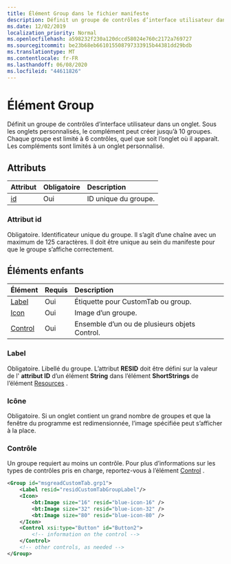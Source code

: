 ```yaml
---
title: Élément Group dans le fichier manifeste
description: Définit un groupe de contrôles d’interface utilisateur dans un onglet.
ms.date: 12/02/2019
localization_priority: Normal
ms.openlocfilehash: a598232f230a120dccd58024e760c2172a769727
ms.sourcegitcommit: be23b68eb661015508797333915b44381dd29bdb
ms.translationtype: MT
ms.contentlocale: fr-FR
ms.lasthandoff: 06/08/2020
ms.locfileid: "44611826"
---
```

# <a name="group-element"></a>Élément Group

Définit un groupe de contrôles d’interface utilisateur dans un onglet.  Sous les onglets personnalisés, le complément peut créer jusqu’à 10 groupes. Chaque groupe est limité à 6 contrôles, quel que soit l’onglet où il apparaît. Les compléments sont limités à un onglet personnalisé.

## <a name="attributes"></a>Attributs

|  Attribut  |  Obligatoire  |  Description  |
|:-----|:-----|:-----|
|  [id](#id-attribute)  |  Oui  | ID unique du groupe.|

### <a name="id-attribute"></a>Attribut id

Obligatoire. Identificateur unique du groupe. Il s’agit d’une chaîne avec un maximum de 125 caractères. Il doit être unique au sein du manifeste pour que le groupe s’affiche correctement.

## <a name="child-elements"></a>Éléments enfants
|  Élément |  Requis  |  Description  |
|:-----|:-----|:-----|
|  [Label](#label)      | Oui |  Étiquette pour CustomTab ou group.  |
|  [Icon](icon.md)      | Oui |  Image d’un groupe.  |
|  [Control](#control)    | Oui |  Ensemble d’un ou de plusieurs objets Control.  |

### <a name="label"></a>Label 

Obligatoire. Libellé du groupe. L’attribut **RESID** doit être défini sur la valeur de l' **attribut ID** d’un élément **String** dans l’élément **ShortStrings** de l’élément [Resources](resources.md) .

### <a name="icon"></a>Icône

Obligatoire. Si un onglet contient un grand nombre de groupes et que la fenêtre du programme est redimensionnée, l’image spécifiée peut s’afficher à la place.

### <a name="control"></a>Contrôle
Un groupe requiert au moins un contrôle. Pour plus d’informations sur les types de contrôles pris en charge, reportez-vous à l’élément [Control](control.md) .

```xml
<Group id="msgreadCustomTab.grp1">
    <Label resid="residCustomTabGroupLabel"/>
    <Icon>
        <bt:Image size="16" resid="blue-icon-16" />
        <bt:Image size="32" resid="blue-icon-32" />
        <bt:Image size="80" resid="blue-icon-80" />
    </Icon>
    <Control xsi:type="Button" id="Button2">
        <!-- information on the control -->
    </Control>
    <!-- other controls, as needed -->
</Group>
```
